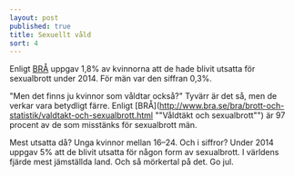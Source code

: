 ```yaml
---
layout: post
published: true
title: Sexuellt våld
sort: 4
---
```




Enligt [BRÅ](http://www.bra.se/download/18.47fa372d1520dfb2fc51c5e2/1452520810398/2016_1_NTU_2015.pdf "Nationella Trygghetsundersökningen") uppgav 1,8% av kvinnorna att de hade blivit utsatta för sexualbrott under 2014. För män var den siffran 0,3%.

"Men det finns ju kvinnor som våldtar också?" Tyvärr är det så, men de verkar vara betydligt färre. Enligt [BRÅ](http://www.bra.se/bra/brott-och-statistik/valdtakt-och-sexualbrott.html  ""Våldtäkt och sexualbrott"") är 97 procent av de som misstänks för sexualbrott män.

Mest utsatta då? Unga kvinnor mellan 16–24. Och i siffror? Under 2014 uppgav 5% att de blivit utsatta för någon form av sexualbrott. I världens fjärde mest jämställda land. Och så mörkertal på det. Go jul.
